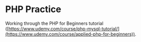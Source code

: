 # PHP Practice

Working through the PHP for Beginners tutorial ([https://www.udemy.com/course/php-mysql-tutorial/](https://www.udemy.com/course/applied-php-for-beginners)).
